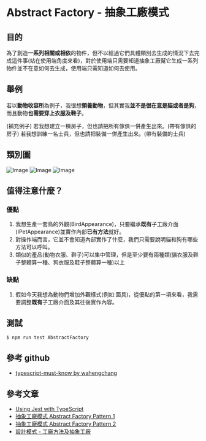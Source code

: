 # Abstract Factory - 抽象工廠模式
## 目的
為了創造**一系列相關或相依**的物件，但不以經過它們具體類別去生成的情況下去完成這件事(站在使用端角度來看)，對於使用端只需要知道抽象工廠幫它生成一系列物件並不在意如何去生成，使用端只需知道如何去使用。

## 舉例
若以**動物收容所**為例子，我很想**領養動物**，但其實我**並不是很在意是貓或者是狗**，而且動物**也需要穿上衣服及鞋子**。

(補充例子)
若我想建立一棟房子，但也請把所有傢俱一併產生出來。(帶有傢俱的房子)
若我想訓練一名士兵，但也請把裝備一併產生出來。(帶有裝備的士兵)

## 類別圖
![Image](https://i.imgur.com/9PlCJRR.png)
![Image](https://i.imgur.com/jVc2XZ5.png)
![Image](https://i.imgur.com/2sB72nC.png)

## 值得注意什麼？
### 優點
1. 我想生產一套鳥的外觀(BirdAppearance)，只要繼承**既有**子工廠介面(IPetAppearance)並實作內部**已有方法**就好。
2. 對操作端而言，它並不會知道內部實作了什麼，我們只需要說明貓和狗有哪些方法可以呼叫。
3. 類似的產品(動物衣服、鞋子)可以集中管理，但是至少要有兩種類(貓衣服及鞋子整體算一種、狗衣服及鞋子整體算一種)以上

### 缺點
1. 假如今天我想為動物們增加外觀樣式(例如:面具)，從優點的第一項來看，我需要調整**既有**子工廠介面及其往後實作內容。

## 測試
```
$ npm run test AbstractFactory
```

## 參考 github
 - [typescript-must-know by wahengchang](https://github.com/wahengchang/typescript-must-know)
 
## 參考文章
 - [Using Jest with TypeScript](https://basarat.gitbooks.io/typescript/docs/testing/jest.html)
 - [抽象工廠模式 Abstract Factory Pattern 1](https://skyyen999.gitbooks.io/-study-design-pattern-in-java/content/abstractFactory1.html)
 - [抽象工廠模式 Abstract Factory Pattern 2](https://skyyen999.gitbooks.io/-study-design-pattern-in-java/content/abstractFactory2.html)
 - [設計模式 - 工廠方法及抽象工廠](https://blog.techbridge.cc/2017/05/22/factory-method-and-abstract-factory/)
